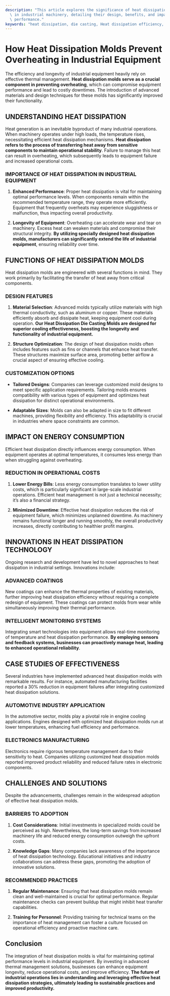 ```yaml
---
description: "This article explores the significance of heat dissipation molds in preventing overheating\
  \ in industrial machinery, detailing their design, benefits, and impact on equipment\
  \ performance."
keywords: "heat dissipation, die casting, Heat dissipation efficiency, Die casting process"
---
```

# How Heat Dissipation Molds Prevent Overheating in Industrial Equipment

The efficiency and longevity of industrial equipment heavily rely on effective thermal management. **Heat dissipation molds serve as a crucial component in preventing overheating**, which can compromise equipment performance and lead to costly downtimes. The introduction of advanced materials and design techniques for these molds has significantly improved their functionality.

## UNDERSTANDING HEAT DISSIPATION

Heat generation is an inevitable byproduct of many industrial operations. When machinery operates under high loads, the temperature rises, necessitating efficient heat dissipation mechanisms. **Heat dissipation refers to the process of transferring heat away from sensitive components to maintain operational stability**. Failure to manage this heat can result in overheating, which subsequently leads to equipment failure and increased operational costs.

### IMPORTANCE OF HEAT DISSIPATION IN INDUSTRIAL EQUIPMENT

1. **Enhanced Performance**: Proper heat dissipation is vital for maintaining optimal performance levels. When components remain within the recommended temperature range, they operate more efficiently. Equipment that frequently overheats may experience sluggishness or malfunction, thus impacting overall productivity.

2. **Longevity of Equipment**: Overheating can accelerate wear and tear on machinery. Excess heat can weaken materials and compromise their structural integrity. **By utilizing specially designed heat dissipation molds, manufacturers can significantly extend the life of industrial equipment**, ensuring reliability over time.

## FUNCTIONS OF HEAT DISSIPATION MOLDS

Heat dissipation molds are engineered with several functions in mind. They work primarily by facilitating the transfer of heat away from critical components. 

### DESIGN FEATURES

1. **Material Selection**: Advanced molds typically utilize materials with high thermal conductivity, such as aluminum or copper. These materials efficiently absorb and dissipate heat, keeping equipment cool during operation. **Our Heat Dissipation Die Casting Molds are designed for superior cooling effectiveness, boosting the longevity and functionality of industrial equipment.**

2. **Structure Optimization**: The design of heat dissipation molds often includes features such as fins or channels that enhance heat transfer. These structures maximize surface area, promoting better airflow a crucial aspect of ensuring effective cooling.

### CUSTOMIZATION OPTIONS

- **Tailored Designs**: Companies can leverage customized mold designs to meet specific application requirements. Tailoring molds ensures compatibility with various types of equipment and optimizes heat dissipation for distinct operational environments. 

- **Adaptable Sizes**: Molds can also be adapted in size to fit different machines, providing flexibility and efficiency. This adaptability is crucial in industries where space constraints are common.

## IMPACT ON ENERGY CONSUMPTION

Efficient heat dissipation directly influences energy consumption. When equipment operates at optimal temperatures, it consumes less energy than when struggling against overheating. 

### REDUCTION IN OPERATIONAL COSTS

1. **Lower Energy Bills**: Less energy consumption translates to lower utility costs, which is particularly significant in large-scale industrial operations. Efficient heat management is not just a technical necessity; it’s also a financial strategy.

2. **Minimized Downtime**: Effective heat dissipation reduces the risk of equipment failure, which minimizes unplanned downtime. As machinery remains functional longer and running smoothly, the overall productivity increases, directly contributing to healthier profit margins.

## INNOVATIONS IN HEAT DISSIPATION TECHNOLOGY

Ongoing research and development have led to novel approaches to heat dissipation in industrial settings. Innovations include:

### ADVANCED COATINGS

New coatings can enhance the thermal properties of existing materials, further improving heat dissipation efficiency without requiring a complete redesign of equipment. These coatings can protect molds from wear while simultaneously improving their thermal performance.

### INTELLIGENT MONITORING SYSTEMS

Integrating smart technologies into equipment allows real-time monitoring of temperature and heat dissipation performance. **By employing sensors and feedback systems, businesses can proactively manage heat, leading to enhanced operational reliability**.

## CASE STUDIES OF EFFECTIVENESS

Several industries have implemented advanced heat dissipation molds with remarkable results. For instance, automated manufacturing facilities reported a 30% reduction in equipment failures after integrating customized heat dissipation solutions. 

### AUTOMOTIVE INDUSTRY APPLICATION

In the automotive sector, molds play a pivotal role in engine cooling applications. Engines designed with optimized heat dissipation molds run at lower temperatures, enhancing fuel efficiency and performance. 

### ELECTRONICS MANUFACTURING

Electronics require rigorous temperature management due to their sensitivity to heat. Companies utilizing customized heat dissipation molds reported improved product reliability and reduced failure rates in electronic components.

## CHALLENGES AND SOLUTIONS

Despite the advancements, challenges remain in the widespread adoption of effective heat dissipation molds.

### BARRIERS TO ADOPTION

1. **Cost Considerations**: Initial investments in specialized molds could be perceived as high. Nevertheless, the long-term savings from increased machinery life and reduced energy consumption outweigh the upfront costs.

2. **Knowledge Gaps**: Many companies lack awareness of the importance of heat dissipation technology. Educational initiatives and industry collaborations can address these gaps, promoting the adoption of innovative solutions.

### RECOMMENDED PRACTICES

1. **Regular Maintenance**: Ensuring that heat dissipation molds remain clean and well-maintained is crucial for optimal performance. Regular maintenance checks can prevent buildup that might inhibit heat transfer capabilities.

2. **Training for Personnel**: Providing training for technical teams on the importance of heat management can foster a culture focused on operational efficiency and proactive machine care.

## Conclusion

The integration of heat dissipation molds is vital for maintaining optimal performance levels in industrial equipment. By investing in advanced thermal management solutions, businesses can enhance equipment longevity, reduce operational costs, and improve efficiency. **The future of industrial operations lies in understanding and leveraging effective heat dissipation strategies, ultimately leading to sustainable practices and improved productivity.**
